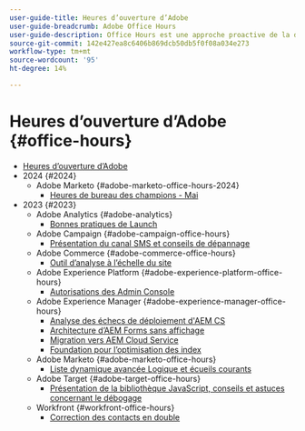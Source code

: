 ```yaml
---
user-guide-title: Heures d’ouverture d’Adobe
user-guide-breadcrumb: Adobe Office Hours
user-guide-description: Office Hours est une approche proactive de la déviation des cas en offrant aux clients des webinaires spécifiques aux solutions.
source-git-commit: 142e427ea8c6406b869dcb50db5f0f08a034e273
workflow-type: tm+mt
source-wordcount: '95'
ht-degree: 14%

---
```



# Heures d’ouverture d’Adobe {#office-hours}

+ [Heures d’ouverture d’Adobe](overview.md)
+ 2024 {#2024}
   + Adobe Marketo {#adobe-marketo-office-hours-2024}
      + [Heures de bureau des champions - Mai](2024/champion-office-hours.md)
+ 2023 {#2023}
   + Adobe Analytics {#adobe-analytics}
      + [Bonnes pratiques de Launch](2023/launch-best-practices.md)
   + Adobe Campaign {#adobe-campaign-office-hours}
      + [Présentation du canal SMS et conseils de dépannage](2023/ac-sms-channel-overview.md)
   + Adobe Commerce {#adobe-commerce-office-hours}
      + [Outil d’analyse à l’échelle du site](2023/site-wide-analysis-tool.md)
   + Adobe Experience Platform {#adobe-experience-platform-office-hours}
      + [Autorisations des Admin Console](2023/aep-admin-console-permissions.md)
   + Adobe Experience Manager   {#adobe-experience-manager-office-hours}
      + [Analyse des échecs de déploiement d&#39;AEM CS](2023/aem-deployment-failures-analysis.md)
      + [Architecture d’AEM Forms sans affichage](2023/aem-forms-headless-architecture.md)
      + [Migration vers AEM Cloud Service](2023/migration-aemcs.md)
      + [Foundation pour l’optimisation des index](2023/optimize-indexes-aemcs.md)
   + Adobe Marketo {#adobe-marketo-office-hours}
      + [Liste dynamique avancée Logique et écueils courants](2023/marketo-common-pitfalls.md)
   + Adobe Target {#adobe-target-office-hours}
      + [Présentation de la bibliothèque JavaScript, conseils et astuces concernant le débogage](2023/target-debugging-tips-and-tricks.md)
   + Workfront {#workfront-office-hours}
      + [Correction des contacts en double](2023/workfront-fix-duplicate-contacts.md)